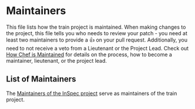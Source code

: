 # Maintainers

This file lists how the train project is maintained. When making changes to the
project, this file tells you who needs to review your patch - you need at least
two maintainers to provide a :+1: on your pull request. Additionally, you need
to not receive a veto from a Lieutenant or the Project Lead.
Check out [How Chef is Maintained](https://github.com/chef/chef-rfc/blob/master/rfc030-maintenance-policy.md#how-the-project-is-maintained)
for details on the process, how to become a maintainer, lieutenant, or the
project lead.

## List of Maintainers

The [Maintainers of the InSpec project](https://github.com/chef/inspec/blob/master/MAINTAINERS.md) serve as maintainers of the train project.
